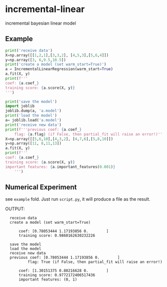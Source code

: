 # incremental-linear
incremental bayesian linear model


## Example

```python
print('receive data')
X=np.array([[1,2,1],[3,3,2], [4,5,3],[5,6,4]])
y=np.array([3, 6,9.5,10.5])
print('create a model (set warm_start=True)')
a = IncrementalLinearRegression(warm_start=True)
a.fit(X, y)
print(f'''
coef: {a.coef_}
training score: {a.score(X, y)}
''')

print('save the model')
import joblib
joblib.dump(a, 'a.model')
print('load the model')
a= joblib.load('a.model')
print('receive new data')
print(f'''previous coef: {a.coef_}
    flag: {a.flag} (if False, then partial_fit will raise an error!)''')
X=np.array([[5,6,10],[4,3,2], [4,7,6],[5,8,10]])
y=np.array([11, 8,11,13])
a.fit(X, y)
print(f'''
coef: {a.coef_}
training score: {a.score(X, y)}
important features: {a.important_features(0.001)}
    ''')
```


## Numerical Experiment
see `example` fold. Just run `script.py`, it will produce a file as the result.

OUTPUT:

      receive data
      create a model (set warm_start=True)

          coef: [0.78053444 1.17193856 0.        ]
          training score: 0.9860162630232226

      save the model
      load the model
      receive new data
      previous coef: [0.78053444 1.17193856 0.        ]
              flag: True (if False, then partial_fit will raise an error!)

          coef: [1.30151375 0.80216628 0.        ]
          training score: 0.9772172406517436
          important features: (0, 1)
